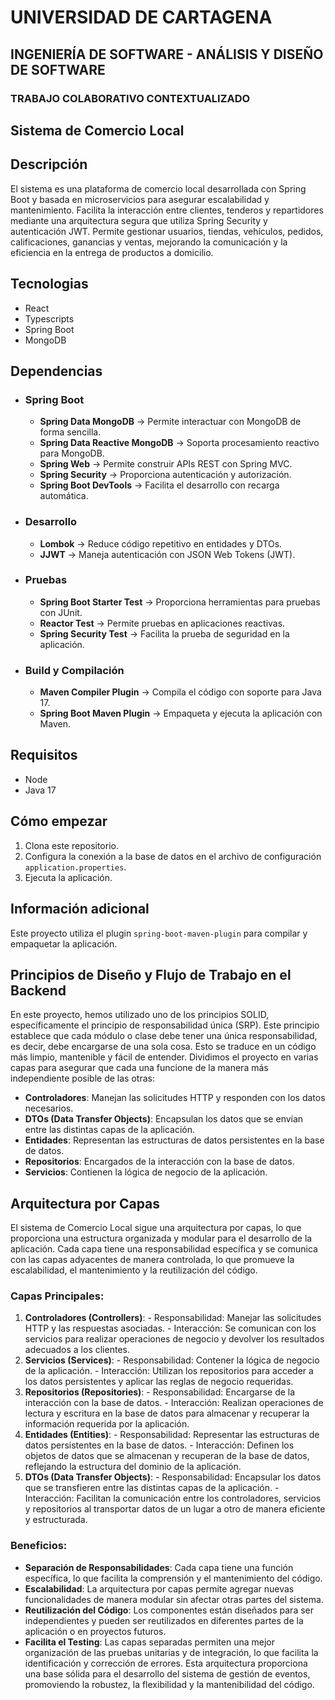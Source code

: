 # UNIVERSIDAD DE CARTAGENA
## INGENIERÍA DE SOFTWARE - ANÁLISIS Y DISEÑO DE SOFTWARE
### TRABAJO COLABORATIVO CONTEXTUALIZADO

## Sistema de Comercio Local

## Descripción

El sistema es una plataforma de comercio local desarrollada con Spring Boot y basada en microservicios para asegurar escalabilidad y mantenimiento. Facilita la interacción entre clientes, tenderos y repartidores mediante una arquitectura segura que utiliza Spring Security y autenticación JWT. Permite gestionar usuarios, tiendas, vehículos, pedidos, calificaciones, ganancias y ventas, mejorando la comunicación y la eficiencia en la entrega de productos a domicilio.

## Tecnologias
- React
- Typescripts
- Spring Boot
- MongoDB

## Dependencias
- ### Spring Boot
    - **Spring Data MongoDB** → Permite interactuar con MongoDB de forma sencilla.
    - **Spring Data Reactive MongoDB** → Soporta procesamiento reactivo para MongoDB.
    - **Spring Web** → Permite construir APIs REST con Spring MVC.
    - **Spring Security** → Proporciona autenticación y autorización.
    - **Spring Boot DevTools** → Facilita el desarrollo con recarga automática.

- ### Desarrollo
    - **Lombok** → Reduce código repetitivo en entidades y DTOs.
    - **JJWT** → Maneja autenticación con JSON Web Tokens (JWT).

- ### Pruebas
    - **Spring Boot Starter Test** → Proporciona herramientas para pruebas con JUnit.
    - **Reactor Test** → Permite pruebas en aplicaciones reactivas.
    - **Spring Security Test** → Facilita la prueba de seguridad en la aplicación.

- ### Build y Compilación
    - **Maven Compiler Plugin** → Compila el código con soporte para Java 17.
    - **Spring Boot Maven Plugin** → Empaqueta y ejecuta la aplicación con Maven.

## Requisitos
-   Node
-   Java 17

## Cómo empezar
1. Clona este repositorio.
2. Configura la conexión a la base de datos en el archivo de configuración `application.properties`.
3. Ejecuta la aplicación.

## Información adicional

Este proyecto utiliza el plugin `spring-boot-maven-plugin` para compilar y empaquetar la aplicación.

## Principios de Diseño y Flujo de Trabajo en el Backend
En este proyecto, hemos utilizado uno de los principios SOLID, específicamente el principio de responsabilidad única (SRP). Este principio establece que cada módulo o clase debe tener una única responsabilidad, es decir, debe encargarse de una sola cosa. Esto se traduce en un código más limpio, mantenible y fácil de entender. Dividimos el proyecto en varias capas para asegurar que cada una funcione de la manera más independiente posible de las otras: 
- **Controladores**: Manejan las solicitudes HTTP y responden con los datos necesarios. 
-  **DTOs (Data Transfer Objects)**: Encapsulan los datos que se envían entre las distintas capas de la aplicación. 
- **Entidades**: Representan las estructuras de datos persistentes en la base de datos. 
- **Repositorios**: Encargados de la interacción con la base de datos. 
- **Servicios**: Contienen la lógica de negocio de la aplicación.

## Arquitectura por Capas 
El sistema de Comercio Local sigue una arquitectura por capas, lo que proporciona una estructura organizada y modular para el desarrollo de la aplicación. Cada capa tiene una responsabilidad específica y se comunica con las capas adyacentes de manera controlada, lo que promueve la escalabilidad, el mantenimiento y la reutilización del código. 
### Capas Principales: 
1. **Controladores (Controllers)**: - Responsabilidad: Manejar las solicitudes HTTP y las respuestas asociadas. - Interacción: Se comunican con los servicios para realizar operaciones de negocio y devolver los resultados adecuados a los clientes. 
2. **Servicios (Services)**: - Responsabilidad: Contener la lógica de negocio de la aplicación. - Interacción: Utilizan los repositorios para acceder a los datos persistentes y aplicar las reglas de negocio requeridas. 
3. **Repositorios (Repositories)**: - Responsabilidad: Encargarse de la interacción con la base de datos. - Interacción: Realizan operaciones de lectura y escritura en la base de datos para almacenar y recuperar la información requerida por la aplicación. 
4. **Entidades (Entities)**: - Responsabilidad: Representar las estructuras de datos persistentes en la base de datos. - Interacción: Definen los objetos de datos que se almacenan y recuperan de la base de datos, reflejando la estructura del dominio de la aplicación. 
5. **DTOs (Data Transfer Objects)**: - Responsabilidad: Encapsular los datos que se transfieren entre las distintas capas de la aplicación. - Interacción: Facilitan la comunicación entre los controladores, servicios y repositorios al transportar datos de un lugar a otro de manera eficiente y estructurada. 

### Beneficios: 
- **Separación de Responsabilidades**: Cada capa tiene una función específica, lo que facilita la comprensión y el mantenimiento del código. 
- **Escalabilidad**: La arquitectura por capas permite agregar nuevas funcionalidades de manera modular sin afectar otras partes del sistema. 
- **Reutilización del Código**: Los componentes están diseñados para ser independientes y pueden ser reutilizados en diferentes partes de la aplicación o en proyectos futuros. 
- **Facilita el Testing**: Las capas separadas permiten una mejor organización de las pruebas unitarias y de integración, lo que facilita la identificación y corrección de errores. Esta arquitectura proporciona una base sólida para el desarrollo del sistema de gestión de eventos, promoviendo la robustez, la flexibilidad y la mantenibilidad del código.
